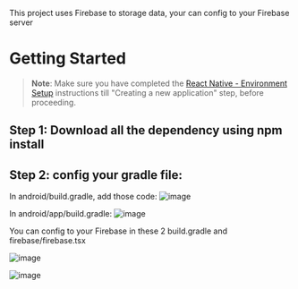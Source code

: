 This project uses Firebase to storage data, your can config to your Firebase server
# Getting Started

>**Note**: Make sure you have completed the [React Native - Environment Setup](https://reactnative.dev/docs/environment-setup) instructions till "Creating a new application" step, before proceeding.

## Step 1: Download all the dependency using npm install

## Step 2: config your gradle file:
In android/build.gradle, add those code:
![image](https://github.com/nhoclahola/Chat-App-React-Native/assets/125201610/d63dbaa3-357b-4164-b7c8-223a6f970940)

In android/app/build.gradle:
![image](https://github.com/nhoclahola/Chat-App-React-Native/assets/125201610/9194d88d-627d-4e29-9b03-f917de554fca)

You can config to your Firebase in these 2 build.gradle and firebase/firebase.tsx

![image](https://github.com/nhoclahola/Chat-App-React-Native/assets/125201610/142c054b-0e56-4f81-b918-a364f5b37ced)

![image](https://github.com/nhoclahola/Chat-App-React-Native/assets/125201610/906daf17-ac96-4c16-8d52-e99fa57bb3cb)

